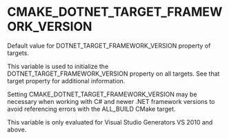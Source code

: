   

# CMAKE_DOTNET_TARGET_FRAMEWORK_VERSION  
Default value for DOTNET_TARGET_FRAMEWORK_VERSION
property of targets.  

This variable is used to initialize the
DOTNET_TARGET_FRAMEWORK_VERSION property on all
targets. See that target property for additional information.  

Setting CMAKE_DOTNET_TARGET_FRAMEWORK_VERSION may be necessary
when working with C# and newer .NET framework versions to
avoid referencing errors with the ALL_BUILD CMake target.  

This variable is only evaluated for Visual Studio Generators
VS 2010 and above.  

